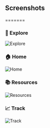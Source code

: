 ## Screenshots


=======
### 🧭 Explore
![Explore](screenshots/Explore.png)

### 🏠 Home
![Home](screenshots/Home.png)

### 📚 Resources
![Resources](screenshots/Resources.png)

### 📈 Track
![Track](screenshots/Track.png)

